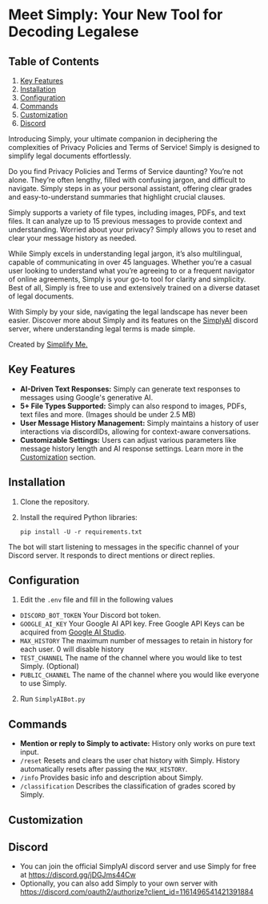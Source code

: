 # Meet Simply: Your New Tool for Decoding Legalese

## Table of Contents
1. [Key Features ](#key-features)
2. [Installation](#installation)
3. [Configuration](#configuration)
4. [Commands](#commands)
5. [Customization](#customization)
6. [Discord](#discord)

Introducing Simply, your ultimate companion in deciphering the complexities of Privacy Policies and Terms of Service! Simply is designed to simplify legal documents effortlessly.

Do you find Privacy Policies and Terms of Service daunting? You’re not alone. They’re often lengthy, filled with confusing jargon, and difficult to navigate. Simply steps in as your personal assistant, offering clear grades and easy-to-understand summaries that highlight crucial clauses.

Simply supports a variety of file types, including images, PDFs, and text files. It can analyze up to 15 previous messages to provide context and understanding. Worried about your privacy? Simply allows you to reset and clear your message history as needed.

While Simply excels in understanding legal jargon, it’s also multilingual, capable of communicating in over 45 languages. Whether you’re a casual user looking to understand what you’re agreeing to or a frequent navigator of online agreements, Simply is your go-to tool for clarity and simplicity. Best of all, Simply is free to use and extensively trained on a diverse dataset of legal documents.

With Simply by your side, navigating the legal landscape has never been easier. Discover more about Simply and its features on the [SimplyAI](https://discord.gg/jDGJms44Cw) discord server, where understanding legal terms is made simple.

Created by [Simplify Me.](https://simplify-me.com/simply/)

## Key Features

- **AI-Driven Text Responses:** Simply can generate text responses to messages using Google's generative AI.
- **5+ File Types Supported:** Simply can also respond to images, PDFs, text files and more. (Images should be under 2.5 MB)
- **User Message History Management:** Simply maintains a history of user interactions via discordIDs, allowing for context-aware conversations.
- **Customizable Settings:** Users can adjust various parameters like message history length and AI response settings. Learn more in the [Customization](#customization) section.

## Installation

1. Clone the repository.
2. Install the required Python libraries:

   ```
   pip install -U -r requirements.txt
   ```
The bot will start listening to messages in the specific channel of your Discord server. It responds to direct mentions or direct replies.

## Configuration

1. Edit the `.env` file and fill in the following values

- `DISCORD_BOT_TOKEN` Your Discord bot token.
- `GOOGLE_AI_KEY` Your Google AI API key. Free Google API Keys can be acquired from [Google AI Studio](https://aistudio.google.com/app/apikey).
- `MAX_HISTORY` The maximum number of messages to retain in history for each user. 0 will disable history
- `TEST_CHANNEL` The name of the channel where you would like to test Simply. (Optional)
- `PUBLIC_CHANNEL` The name of the channel where you would like everyone to use Simply.

2. Run `SimplyAIBot.py`

## Commands

- **Mention or reply to Simply to activate:** History only works on pure text input.
- `/reset` Resets and clears the user chat history with Simply. History automatically resets after passing the `MAX_HISTORY`.
- `/info` Provides basic info and description about Simply.
- `/classification` Describes the classification of grades scored by Simply.

## Customization

## Discord

- You can join the official SimplyAI discord server and use Simply for free at https://discord.gg/jDGJms44Cw
- Optionally, you can also add Simply to your own server with https://discord.com/oauth2/authorize?client_id=1161496541421391884
